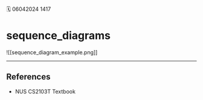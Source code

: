 🗓️ 06042024 1417

# sequence_diagrams

![[sequence_diagram_example.png]]

---

## References

- NUS CS2103T Textbook
